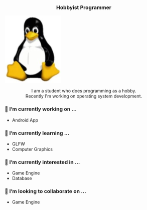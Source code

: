 <h3 align="center">Hobbyist Programmer</h3>

![GitHub Logo](/\tux.png)

<p align="center">
  I am a student who does programming as a hobby.
  <br>
  Recently I'm working on operating system development.
<p>

### 🔭 I’m currently working on ...
  - Android App

### 🌱 I’m currently learning ...
  - GLFW
  - Computer Graphics

### 🌱 I’m currently interested in ...
  - Game Engine
  - Database

### 👯 I’m looking to collaborate on ...
  - Game Engine


<!--
🤔 I’m looking for help with ...
- 💬 Ask me about ... 
- 📫 How to reach me: ...
- 😄 Pronouns: ...
- ⚡ Fun fact: ...
-->
